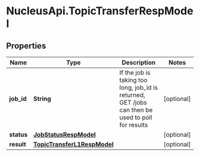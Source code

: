 # NucleusApi.TopicTransferRespModel

## Properties
Name | Type | Description | Notes
------------ | ------------- | ------------- | -------------
**job_id** | **String** | If the job is taking too long, job_id is returned, GET /jobs can then be used to poll for results | [optional] 
**status** | [**JobStatusRespModel**](JobStatusRespModel.md) |  | [optional] 
**result** | [**TopicTransferL1RespModel**](TopicTransferL1RespModel.md) |  | [optional] 


